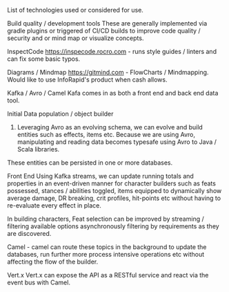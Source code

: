 List of technologies used or considered for use.

Build quality / development tools
These are generally implemented via gradle plugins or triggered of CI/CD builds to improve code quality / security and
or mind map or visualize concepts.

InspectCode <https://inspecode.rocro.com> - runs style guides / linters and can fix some basic typos.

Diagrams / Mindmap <https://gitmind.com> - FlowCharts / Mindmapping.  Would like to use InfoRapid's product when cash allows.


Kafka / Avro / Camel
Kafa comes in as both a front end and back end data tool.

Initial Data population / object builder
1. Leveraging Avro as an evolving schema, we can evolve and build entities such as effects, items etc.
Because we are using Avro, manipulating and reading data becomes typesafe using Avro to Java / Scala libraries.

These entities can be persisted in one or more databases.

Front End
Using Kafka streams, we can update running totals and properties in an event-driven manner for character builders such
 as feats possessed, stances / abilities toggled, items equipped to dynamically show average damage, DR breaking, 
 crit profiles, hit-points etc without having to re-evaluate every effect in place.
 
 In building characters, Feat selection can be improved by streaming / filtering available options asynchronously filtering
 by requirements as they are discovered.
 
 Camel - 
 camel can route these topics in the background to update the databases, run further more process intensive operations etc
 without affecting the flow of the builder.
 
 Vert.x
 Vert.x can expose the API as a RESTful service and react via the event bus with Camel. 
